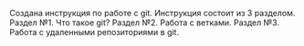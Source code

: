 Создана инструкция по работе с git.
Инструкция состоит из 3 разделом.
Раздел №1. Что такое git?
Раздел №2. Работа с ветками.
Раздел №3. Работа с удаленными репозиториями в git.